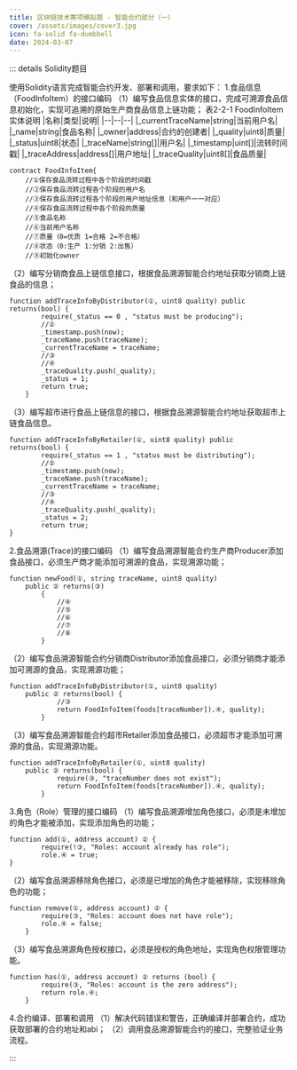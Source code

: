 ```yaml
---
title: 区块链技术赛项模拟题 - 智能合约部分（一）
cover: /assets/images/cover3.jpg
icon: fa-solid fa-dumbbell
date: 2024-03-07
---
```

::: details Solidity题目

使用Solidity语言完成智能合约开发、部署和调用，要求如下：
1.食品信息（FoodInfoItem）的接口编码
（1）编写食品信息实体的接口，完成可溯源食品信息初始化，实现可追溯的原始生产商食品信息上链功能；
表2-2-1 FoodInfoItem实体说明
|名称|类型|说明|
|--|--|--|
|_currentTraceName|string|当前用户名|
|_name|string|食品名称|
|_owner|address|合约的创建者|
|_quality|uint8|质量|
|_status|uint8|状态|
|_traceName|string[]|用户名|
|_timestamp|uint[]|流转时间戳|
|_traceAddress|address[]|用户地址|
|_traceQuality|uint8[]|食品质量|

```solidity
contract FoodInfoItem{
    //①保存食品流转过程中各个阶段的时间戳
    //②保存食品流转过程各个阶段的用户名
    //③保存食品流转过程各个阶段的用户地址信息（和用户一一对应）
    //④保存食品流转过程中各个阶段的质量
    //⑤食品名称
    //⑥当前用户名称
    //⑦质量（0=优质 1=合格 2=不合格）
    //⑧状态（0:生产 1:分销 2:出售）
    //⑨初始化owner
```

（2）编写分销商食品上链信息接口，根据食品溯源智能合约地址获取分销商上链食品的信息； 

```solidity
function addTraceInfoByDistributor(①, uint8 quality) public returns(bool) {
        require(_status == 0 , "status must be producing");
        //②
        _timestamp.push(now);
        _traceName.push(traceName);
        _currentTraceName = traceName;
        //③
        //④
        _traceQuality.push(_quality);
        _status = 1;
        return true;
    }
```

（3）编写超市进行食品上链信息的接口，根据食品溯源智能合约地址获取超市上链食品信息。

```solidity
function addTraceInfoByRetailer(①, uint8 quality) public returns(bool) {
        require(_status == 1 , "status must be distributing");
        //②
        _timestamp.push(now);
        _traceName.push(traceName);
        _currentTraceName = traceName;
        //③
        //④
        _traceQuality.push(_quality);
        _status = 2;
        return true;
}
```

2.食品溯源(Trace)的接口编码
（1）编写食品溯源智能合约生产商Producer添加食品接口，必须生产商才能添加可溯源的食品，实现溯源功能；

```solidity
function newFood(①, string traceName, uint8 quality)
	public ② returns(③)
        {
            //④
            //⑤
            //⑥
            //⑦
            //⑧
        }
```

（2）编写食品溯源智能合约分销商Distributor添加食品接口，必须分销商才能添加可溯源的食品，实现溯源功能；

```solidity
function addTraceInfoByDistributor(①, uint8 quality)
	public ② returns(bool) {
            //③
            return FoodInfoItem(foods[traceNumber]).④, quality);
        }
```

（3）编写食品溯源智能合约超市Retailer添加食品接口，必须超市才能添加可溯源的食品，实现溯源功能。

```solidity
function addTraceInfoByRetailer(①, uint8 quality)
	public ② returns(bool) {
            require(③, "traceNumber does not exist");
            return FoodInfoItem(foods[traceNumber]).④, quality);
        }
```

3.角色（Role）管理的接口编码
（1）编写食品溯源增加角色接口，必须是未增加的角色才能被添加，实现添加角色的功能；

```solidity
function add(①, address account) ② {
        require(!③, "Roles: account already has role");
        role.④ = true;
}
```

（2）编写食品溯源移除角色接口，必须是已增加的角色才能被移除，实现移除角色的功能； 

```solidity
function remove(①, address account) ② {
        require(③, "Roles: account does not have role");
        role.④ = false;
    }
```

（3）编写食品溯源角色授权接口，必须是授权的角色地址，实现角色权限管理功能。

```solidity
function has(①, address account) ② returns (bool) {
        require(③, "Roles: account is the zero address");
        return role.④;
    }
```

4.合约编译、部署和调用
（1）解决代码错误和警告，正确编译并部署合约，成功获取部署的合约地址和abi；
（2）调用食品溯源智能合约的接口，完整验证业务流程。

:::